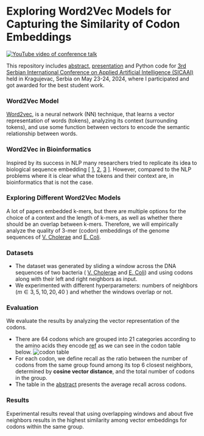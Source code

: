 # Exploring Word2Vec Models for Capturing the Similarity of Codon Embeddings

[![YouTube video of conference talk](https://img.youtube.com/vi/KH8MOoOkKrI/0.jpg)](https://www.youtube.com/watch?v=KH8MOoOkKrI)

This repository includes [abstract](https://github.com/andjadenic/Word2Vec-models-for-codon-embeddings/blob/main/Conference%20Abstract%20EXPLORING%20WORD2VEC%20MODELS%20FOR%20CAPTURING%20THE%20SIMILARITY%20OF%20CODON%20EMBEDDINGS.pdf), [presentation](https://github.com/andjadenic/Word2Vec-models-for-codon-embeddings/blob/main/Conference%20Presentation%20Exploring%20WORD2VEC%20models%20for%20Capturing%20the%20Similarity%20of%20Codon%20Embeddings.pdf) and Python code for [3rd Serbian International Conference on Applied Artificial Intelligence (SICAAI)](http://aai2024.kg.ac.rs/) held in Kragujevac, Serbia on May 23-24, 2024, where I participated and got awarded for the best student work.

### Word2Vec Model
[Word2vec](https://arxiv.org/abs/1310.4546), is a neural network (NN) technique, that learns a vector representation of words (tokens), analyzing its context (surrounding tokens), and use some function between
vectors to encode the semantic relationship between words.

### Word2Vec in Bioinformatics
Inspired by its success in NLP many researchers tried to replicate its idea to biological sequence embedding [ [1](https://www.nature.com/articles/s41598-020-80670-x), [2](https://dergipark.org.tr/en/download/article-file/967738), [3](https://arxiv.org/abs/1701.06279) ]. 
However, compared to the NLP problems where it is clear what the tokens and their context are,
in bioinformatics that is not the case.

### Exploring Different Word2Vec Models
A lot of papers embedded k-mers, but there are multiple options for the choice of a context and the length of k-mers, as well as whether there should be an overlap between k-mers.
Therefore, we will empirically analyze the quality of 3-mer (codon) embeddings of the genome sequences of [V. Cholerae](https://github.com/andjadenic/Word2Vec-models-for-codon-embeddings/blob/main/Vibrio_cholerae_genome.txt) and [E. Coli](https://github.com/andjadenic/Word2Vec-models-for-codon-embeddings/blob/main/Escherichi_coli.fna).

### Datasets
* The dataset was generated by sliding a window across the DNA sequences of two bacteria ( [V. Cholerae](https://github.com/andjadenic/Word2Vec-models-for-codon-embeddings/blob/main/Vibrio_cholerae_genome.txt) and [E. Coli](https://github.com/andjadenic/Word2Vec-models-for-codon-embeddings/blob/main/Escherichi_coli.fna)) and using codons along with their left and right neighbors as input.
* We experimented with different hyperparameters: numbers of neighbors ($m \in {3,5,10,20,40}$ ) and whether the windows overlap or not.

### Evaluation
We evaluate the results by analyzing the vector representation of the codons.
* There are 64 codons which are grouped into 21 categories according to the amino acids they encode [ref](https://pubmed.ncbi.nlm.nih.gov/38137022/) as we can see in the codon table below.
![codon table](https://i0.wp.com/www.biotechreality.com/wp-content/uploads/2024/11/Codon_Chart.png?w=935&ssl=1)
* For each codon, we define recall as the ratio between the number of codons from the same group found among its top 6 closest neighbors, determined by **cosine vector distance**, and the total number of codons in the group.
* The table in the [abstract](https://github.com/andjadenic/Word2Vec-models-for-codon-embeddings/blob/main/Conference%20Abstract%20EXPLORING%20WORD2VEC%20MODELS%20FOR%20CAPTURING%20THE%20SIMILARITY%20OF%20CODON%20EMBEDDINGS.pdf) presents the average recall across codons.

### Results
Experimental results reveal that using overlapping windows and about five neighbors results in the highest similarity among vector embeddings for codons within the same group.
